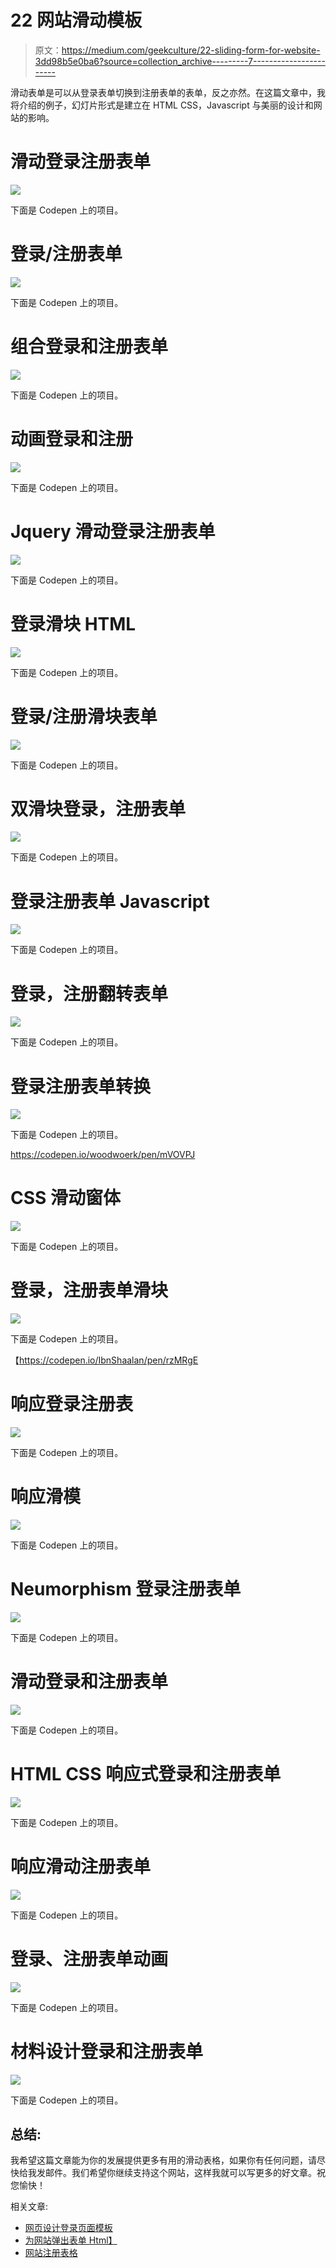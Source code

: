 # 22 网站滑动模板

> 原文：<https://medium.com/geekculture/22-sliding-form-for-website-3dd98b5e0ba6?source=collection_archive---------7----------------------->

滑动表单是可以从登录表单切换到注册表单的表单，反之亦然。在这篇文章中，我将介绍的例子，幻灯片形式是建立在 HTML CSS，Javascript 与美丽的设计和网站的影响。

# 滑动登录注册表单

![](img/4fd1f700cc4742ca9fa8e1d234b5d5ae.png)

下面是 Codepen 上的项目。

# 登录/注册表单

![](img/8c472bd875d6b3b409d2a5db3825dbed.png)

下面是 Codepen 上的项目。

# 组合登录和注册表单

![](img/c114356f432829cdd33627c00f759d45.png)

下面是 Codepen 上的项目。

# 动画登录和注册

![](img/5f97b9162a8f19be2bb16490c2551764.png)

下面是 Codepen 上的项目。

# Jquery 滑动登录注册表单

![](img/a5504c8b41b39ef7cf8a9a506ca0c50e.png)

下面是 Codepen 上的项目。

# 登录滑块 HTML

![](img/ba87a3c4b6cf82683020bf41690f853e.png)

下面是 Codepen 上的项目。

# 登录/注册滑块表单

![](img/4e2a8b103be385f7956de9b6a639878c.png)

下面是 Codepen 上的项目。

# 双滑块登录，注册表单

![](img/8751c2c23e9c0eb2d0bbcfaa2303d9ba.png)

下面是 Codepen 上的项目。

# 登录注册表单 Javascript

![](img/d0f36d04aa254547f311434538a83d34.png)

下面是 Codepen 上的项目。

# 登录，注册翻转表单

![](img/fc56f96ea40d557b6a6a5b14c955cb11.png)

下面是 Codepen 上的项目。

# 登录注册表单转换

![](img/d8f3189d186413ae80eaaca7930c4fab.png)

下面是 Codepen 上的项目。

https://codepen.io/woodwoerk/pen/mVOVPJ

# CSS 滑动窗体

![](img/e8c4874a0a488cb4d50e7a6d24d95491.png)

下面是 Codepen 上的项目。

# 登录，注册表单滑块

![](img/77d5b1722cbf7c4966af4a8c5f8703b3.png)

下面是 Codepen 上的项目。

【https://codepen.io/IbnShaalan/pen/rzMRgE 

# 响应登录注册表

![](img/6d0b5c6cd44732a6c8f75969d39e14a8.png)

下面是 Codepen 上的项目。

# 响应滑模

![](img/635d8af45d2001ed8de8a9b6c6cec0f4.png)

下面是 Codepen 上的项目。

# Neumorphism 登录注册表单

![](img/8c9b92b8e968aa195a261b3db356e261.png)

下面是 Codepen 上的项目。

# 滑动登录和注册表单

![](img/c661a8423ef1b14d94728d29715a88e3.png)

下面是 Codepen 上的项目。

# HTML CSS 响应式登录和注册表单

![](img/8bcc48b38588d4f84b4b0d6628d5b356.png)

下面是 Codepen 上的项目。

# 响应滑动注册表单

![](img/25eceda5d47bee333844f03ff3ae2cae.png)

下面是 Codepen 上的项目。

# 登录、注册表单动画

![](img/b94ef22384082884d4e3cf43e4a0f4af.png)

下面是 Codepen 上的项目。

# 材料设计登录和注册表单

![](img/9ba922ce7cced0a35967e64246e2b936.png)

下面是 Codepen 上的项目。

## 总结:

我希望这篇文章能为你的发展提供更多有用的滑动表格，如果你有任何问题，请尽快给我发邮件。我们希望你继续支持这个网站，这样我就可以写更多的好文章。祝您愉快！

相关文章:

*   [网页设计登录页面模板](https://us.niemvuilaptrinh.com/article/31-login-pages-in-html-for-website)
*   [为网站弹出表单 Html】](https://us.niemvuilaptrinh.com/article/33-pop-up-form-html-for-website)
*   [网站注册表格](https://us.niemvuilaptrinh.com/article/24-registration-forms-for-website)